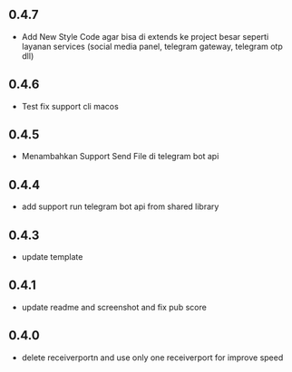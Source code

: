 ## 0.4.7

- Add New Style Code agar bisa di extends ke project besar seperti layanan services (social media panel, telegram gateway, telegram otp dll)

## 0.4.6

- Test fix support cli macos

## 0.4.5

- Menambahkan Support Send File di telegram bot api

## 0.4.4

- add support run telegram bot api from shared library

## 0.4.3

- update template

## 0.4.1

- update readme and screenshot and fix pub score

## 0.4.0

- delete receiverportn and use only one receiverport for improve speed